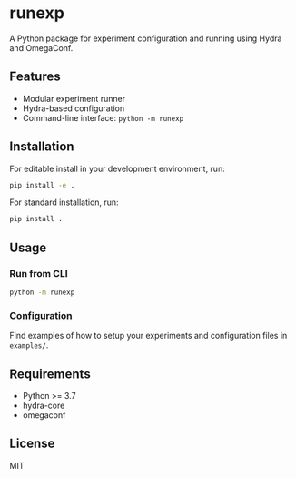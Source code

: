 # runexp

A Python package for experiment configuration and running using Hydra and OmegaConf.

## Features
- Modular experiment runner
- Hydra-based configuration
- Command-line interface: `python -m runexp`

## Installation

For editable install in your development environment, run:
```sh
pip install -e .
```

For standard installation, run:
```sh
pip install .
```

## Usage

### Run from CLI

```sh
python -m runexp
```

### Configuration

Find examples of how to setup your experiments and configuration files in `examples/`.

## Requirements
- Python >= 3.7
- hydra-core
- omegaconf

## License
MIT
